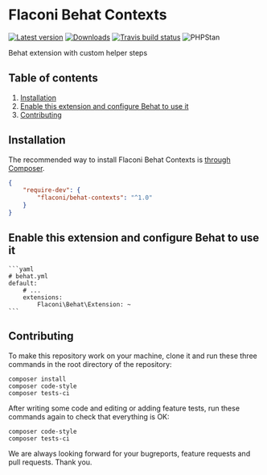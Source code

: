 # Flaconi Behat Contexts

[![Latest version](https://img.shields.io/packagist/v/flaconi/behat-contexts.svg?style=flat-square&colorB=007EC6)](https://packagist.org/packages/flaconi/behat-contexts)
[![Downloads](https://img.shields.io/packagist/dt/flaconi/behat-contexts.svg?style=flat-square&colorB=007EC6)](https://packagist.org/packages/flaconi/behat-contexts)
[![Travis build status](https://img.shields.io/travis/Flaconi/behat-contexts/master.svg?label=travis&style=flat-square)](https://travis-ci.org/Flaconi/behat-contexts)
![PHPStan](https://img.shields.io/badge/style-level%207-brightgreen.svg?style=flat-square&label=phpstan)

Behat extension with custom helper steps

## Table of contents

1. [Installation](#installation)
2. [Enable this extension and configure Behat to use it](#enable-this-extension-and-configure-behat-to-use-it)
3. [Contributing](#contributing)

## Installation

The recommended way to install Flaconi Behat Contexts is [through Composer](http://getcomposer.org).

```JSON
{
	"require-dev": {
		"flaconi/behat-contexts": "^1.0"
	}
}
```

## Enable this extension and configure Behat to use it
    ```yaml
    # behat.yml
    default:
        # ...
        extensions:
            Flaconi\Behat\Extension: ~
    ```

## Contributing

To make this repository work on your machine, clone it and run these three commands in the root directory of the repository:

```
composer install
composer code-style
composer tests-ci
```

After writing some code and editing or adding feature tests, run these commands again to check that everything is OK:

```
composer code-style
composer tests-ci
```

We are always looking forward for your bugreports, feature requests and pull requests. Thank you.
